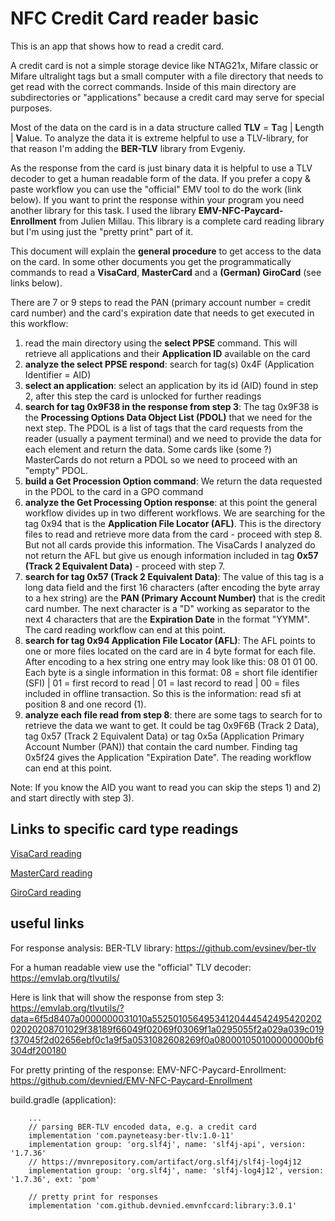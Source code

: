 # NFC Credit Card reader basic

This is an app that shows how to read a credit card. 

A credit card is not a simple storage device like NTAG21x, Mifare classic or Mifare ultralight tags but a small computer with a 
file directory that needs to get read with the correct commands. Inside of this main directory are subdirectories or 
"applications" because a credit card may serve for special purposes.

Most of the data on the card is in a data structure called **TLV** = **T**ag | **L**ength | **V**alue. To analyze the data 
it is extreme helpful to use a TLV-library, for that reason I'm adding the **BER-TLV** library from Evgeniy.

As the response from the card is just binary data it is helpful to use a TLV decoder to get a human readable form of the data. If you prefer 
a copy & paste workflow you can use the "official" EMV tool to do the work (link below). If you want to print the response within your program 
you need another library for this task. I used the library **EMV-NFC-Paycard-Enrollment** from Julien Millau. This library is a complete card 
reading library but I'm using just the "pretty print" part of it.

This document will explain the **general procedure** to get access to the data on the card. In some other documents you get the 
programmatically commands to read a **VisaCard**, **MasterCard** and a **(German) GiroCard** (see links below).

There are 7 or 9 steps to read the PAN (primary account number = credit card number) and the card's expiration date that needs to get 
executed in this workflow:

1) read the main directory using the **select PPSE** command. This will retrieve all applications and their **Application ID** available on the card
2) **analyze the select PPSE respond**: search for tag(s) 0x4F (Application Identifier = AID)
3) **select an application**: select an application by its id (AID) found in step 2, after this step the card is unlocked for further readings
4) **search for tag 0x9F38 in the response from step 3**: The tag 0x9F38 is the **Processing Options Data Object List (PDOL)** that we need for 
the next step. The PDOL is a list of tags that the card requests from the reader (usually a payment terminal) and we need to provide the data 
for each element and return the data. Some cards like (some ?) MasterCards do not return a PDOL so we need to proceed with an "empty" PDOL.
5) **build a Get Procession Option command**: We return the data requested in the PDOL to the card in a GPO command 
6) **analyze the Get Processing Option response**: at this point the general workflow divides up in two different workflows. We are searching for 
the tag 0x94 that is the **Application File Locator (AFL)**. This is the directory files to read and retrieve more data from the card - proceed 
with step 8. But not all cards provide this information. The VisaCards I analyzed do not return the AFL but give us enough information included 
in tag **0x57 (Track 2 Equivalent Data)** - proceed with step 7.
7) **search for tag 0x57 (Track 2 Equivalent Data)**: The value of this tag is a long data field and the first 16 characters (after encoding the 
byte array to a hex string) are the **PAN (Primary Account Number)** that is the credit card number. The next character is a "D" working as 
separator to the next 4 characters that are the **Expiration Date** in the format "YYMM". The card reading workflow can end at this point.
8) **search for tag 0x94 Application File Locator (AFL)**: The AFL points to one or more files located on the card are in 4 byte format for each file. 
After encoding to a hex string one entry may look like this: 08 01 01 00. Each byte is a single information in this format: 
08 = short file identifier (SFI) | 01 = first record to read | 01 = last record to read | 00 = files included in offline transaction. So this is the 
information: read sfi at position 8 and one record (1).
9) **analyze each file read from step 8**: there are some tags to search for to retrieve the data we want to get. It could be tag 0x9F6B 
(Track 2 Data), tag 0x57 (Track 2 Equivalent Data) or tag 0x5a (Application Primary Account Number (PAN)) that contain the card number. 
Finding tag 0x5f24 gives the Application "Expiration Date". The reading workflow can end at this point.

Note: If you know the AID you want to read you can skip the steps 1) and 2) and start directly with step 3).

## Links to specific card type readings

[VisaCard reading](visacard.md)

[MasterCard reading](mastercard.md)

[GiroCard reading](girocard.md)

## useful links

For response analysis: BER-TLV library: https://github.com/evsinev/ber-tlv

For a human readable view use the "official" TLV decoder: https://emvlab.org/tlvutils/

Here is link that will show the response from step 3: https://emvlab.org/tlvutils/?data=6f5d8407a0000000031010a5525010564953412044454249542020202020208701029f38189f66049f02069f03069f1a0295055f2a029a039c019f37045f2d02656ebf0c1a9f5a0531082608269f0a080001050100000000bf6304df200180

For pretty printing of the response: EMV-NFC-Paycard-Enrollment: https://github.com/devnied/EMV-NFC-Paycard-Enrollment

build.gradle (application):
```plaintext
    ...
    // parsing BER-TLV encoded data, e.g. a credit card
    implementation 'com.payneteasy:ber-tlv:1.0-11'
    implementation group: 'org.slf4j', name: 'slf4j-api', version: '1.7.36'
    // https://mvnrepository.com/artifact/org.slf4j/slf4j-log4j12
    implementation group: 'org.slf4j', name: 'slf4j-log4j12', version: '1.7.36', ext: 'pom'

    // pretty print for responses
    implementation 'com.github.devnied.emvnfccard:library:3.0.1'
```
